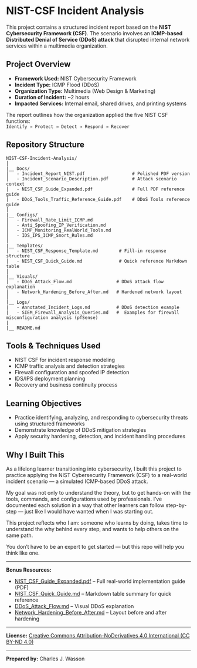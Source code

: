 # NIST-CSF Incident Analysis

This project contains a structured incident report based on the **NIST Cybersecurity Framework (CSF)**. The scenario involves an **ICMP-based Distributed Denial of Service (DDoS) attack** that disrupted internal network services within a multimedia organization.

##  Project Overview

- **Framework Used:** NIST Cybersecurity Framework  
- **Incident Type:** ICMP Flood (DDoS)  
- **Organization Type:** Multimedia (Web Design & Marketing)  
- **Duration of Incident:** ~2 hours  
- **Impacted Services:** Internal email, shared drives, and printing systems  

The report outlines how the organization applied the five NIST CSF functions:  
`Identify → Protect → Detect → Respond → Recover`

##  Repository Structure

```
NIST-CSF-Incident-Analysis/
│
|__ Docs/
│   - Incident_Report_NIST.pdf                  # Polished PDF version
│   - Incident_Scenario_Description.pdf         # Attack scenario context
│   - NIST_CSF_Guide_Expanded.pdf               # Full PDF reference guide
|   - DDoS_Tools_Traffic_Reference_Guide.pdf    # DDoS Tools reference guide
│
|__ Configs/
│   - Firewall_Rate_Limit_ICMP.md
│   - Anti_Spoofing_IP_Verification.md
│   - ICMP_Monitoring_RealWorld_Tools.md
│   - IDS_IPS_ICMP_Snort_Rules.md
│
|__ Templates/
│   - NIST_CSF_Response_Template.md        # Fill-in response structure
│   - NIST_CSF_Quick_Guide.md              # Quick reference Markdown table
│
|__ Visuals/
│   - DDoS_Attack_Flow.md                 # DDoS attack flow explanation
│   - Network_Hardening_Before_After.md   # Hardened network layout
│
|__ Logs/
|   - Annotated_Incident_Logs.md          # DDoS detection example
|   - SIEM_Firewall_Analysis_Queries.md   #  Examples for firewall misconfiguration analysis (pfSense)
|
|__ README.md
```

##  Tools & Techniques Used

- NIST CSF for incident response modeling
- ICMP traffic analysis and detection strategies
- Firewall configuration and spoofed IP detection
- IDS/IPS deployment planning
- Recovery and business continuity process

##  Learning Objectives

- Practice identifying, analyzing, and responding to cybersecurity threats using structured frameworks
- Demonstrate knowledge of DDoS mitigation strategies
- Apply security hardening, detection, and incident handling procedures

##  Why I Built This

As a lifelong learner transitioning into cybersecurity, I built this project to practice applying the NIST Cybersecurity Framework (CSF) to a real-world incident scenario — a simulated ICMP-based DDoS attack.

My goal was not only to understand the theory, but to get hands-on with the tools, commands, and configurations used by professionals. I’ve documented each solution in a way that other learners can follow step-by-step — just like I would have wanted when I was starting out.

This project reflects who I am: someone who learns by doing, takes time to understand the why behind every step, and wants to help others on the same path.

You don’t have to be an expert to get started — but this repo will help you think like one.

---

 **Bonus Resources:**
- [NIST_CSF_Guide_Expanded.pdf](./Docs/NIST_CSF_Guide_Expanded.pdf) – Full real-world implementation guide (PDF)
- [NIST_CSF_Quick_Guide.md](./Templates/NIST_CSF_Quick_Guide.md) – Markdown table summary for quick reference
- [DDoS_Attack_Flow.md](./Visuals/DDoS_Attack_Flow.md) – Visual DDoS explanation
- [Network_Hardening_Before_After.md](./Visuals/Network_Hardening_Before_After.md) – Layout before and after hardening

--- 

**License:** [Creative Commons Attribution-NoDerivatives 4.0 International (CC BY-ND 4.0)](https://creativecommons.org/licenses/by-nd/4.0/)

---

**Prepared by:** Charles J. Wasson
